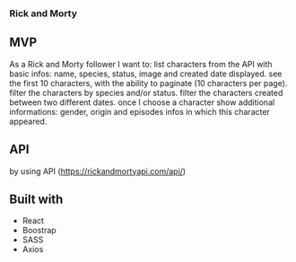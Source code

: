 ### Rick and Morty

## MVP

As a Rick and Morty follower I want to:
list characters from the API with basic infos: name, species, status, image and created date displayed.
see the first 10 characters, with the ability to paginate (10 characters per page).
filter the characters by species and/or status.
filter the characters created between two different dates.
once I choose a character show additional informations: gender, origin and episodes infos in which this character appeared.

## API

by using API (https://rickandmortyapi.com/api/)

## Built with

- React
- Boostrap
- SASS
- Axios
